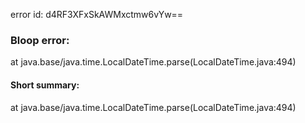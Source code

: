 error id: d4RF3XFxSkAWMxctmw6vYw==
### Bloop error:

at java.base/java.time.LocalDateTime.parse(LocalDateTime.java:494)
#### Short summary: 

at java.base/java.time.LocalDateTime.parse(LocalDateTime.java:494)
